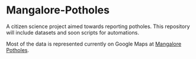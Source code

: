 # Mangalore-Potholes

A citizen science project aimed towards reporting potholes. This repository will include datasets and soon scripts for automations. 

Most of the data is represented currently on Google Maps at [Mangalore Potholes](https://www.google.com/maps/d/u/3/edit?mid=1FtSEn69VbtS7AH09J2Nby3C3iWEgt2E&usp=sharing).
